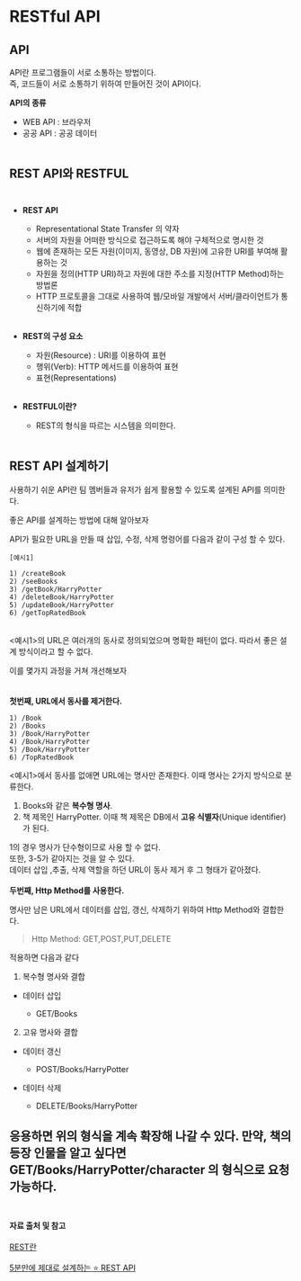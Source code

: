 # RESTful API



## API
API란 프로그램들이 서로 소통하는 방법이다.<br>즉, 코드들이 서로 소통하기 위하여 만들어진 것이 API이다.

**API의 종류**
  - WEB API : 브라우저
  - 공공 API : 공공 데이터
<br><br>
## REST API와 RESTFUL<br><br>
- **REST API**
  - Representational State Transfer 의 약자
  - 서버의 자원을 어떠한 방식으로 접근하도록 해야 구체적으로 명시한 것
  - 웹에 존재하는 모든 자원(이미지, 동영상, DB 자원)에 고유한 URI를 부여해 활용하는 것
  - 자원을 정의(HTTP URI)하고 자원에 대한 주소를 지정(HTTP Method)하는 방법론
  - HTTP 프로토콜을 그대로 사용하여 웹/모바일 개발에서 서버/클라이언트가 통신하기에 적합  <br><br>
  

- **REST의 구성 요소**
  - 자원(Resource) : URI를 이용하여 표현
  - 행위(Verb): HTTP 메서드를 이용하여 표현
  - 표현(Representations)<br><br>
  

- **RESTFUL이란?**
  - REST의 형식을 따르는 시스템을 의미한다.<br><br>

## REST API 설계하기
사용하기 쉬운 API란 팀 멤버들과 유저가 쉽게 활용할 수 있도록 설계된 API를 의미한다.

좋은 API를 설계하는 방법에 대해 알아보자

API가 필요한 URL을 만들 때 삽입, 수정, 삭제 명령어를 다음과 같이 구성 할 수 있다.
```
[예시1]  

1) /createBook  
2) /seeBooks  
3) /getBook/HarryPotter  
4) /deleteBook/HarryPotter  
5) /updateBook/HarryPotter  
6) /getTopRatedBook
```
<br>
<예시1>의 URL은 여러개의 동사로 정의되었으며 명확한 패턴이 없다. 따라서 좋은 설계 방식이라고 할 수 없다.

이를 몇가지 과정을 거쳐 개선해보자  
<br><br>
**첫번째, URL에서 동사를 제거한다.**

```
1) /Book
2) /Books  
3) /Book/HarryPotter  
4) /Book/HarryPotter  
5) /Book/HarryPotter  
6) /TopRatedBook  
```
<예시1>에서 동사를 없애면 URL에는 명사만 존재한다.
이때 명사는 2가지 방식으로 분류한다.

1) Books와 같은 **복수형 명사**.
2) 책 제목인 HarryPotter. 이때 책 제목은 DB에서 **고유 식별자**(Unique identifier)가 된다.

1의 경우 명사가 단수형이므로 사용 할 수 없다.<br> 또한, 3-5가 같아지는 것을 알 수 있다. <br>데이터 삽입 ,추출, 삭제 역할을 하던 URL이 동사 제거 후
그 형태가 같아졌다.
<br><br>
**두번째, Http Method를 사용한다.**   

명사만 남은 URL에서 데이터를 삽입, 갱신, 삭제하기 위하여 Http Method와 결합한다.  

> Http Method: GET,POST,PUT,DELETE

적용하면 다음과 같다  
 
1) 복수형 명사와 결합
- 데이터 삽입  

    - GET/Books

2) 고유 명사와 결합

- 데이터 갱신
  - POST/Books/HarryPotter

- 데이터 삭제
  - DELETE/Books/HarryPotter

응용하면 위의 형식을 계속 확장해 나갈 수 있다. 만약, 책의 등장 인물을 알고 싶다면 **GET/Books/HarryPotter/character** 의 형식으로 요청 가능하다.
<br><br>
---
#### 자료 출처 및 참고<br>
[REST란](https://hckcksrl.medium.com/rest%EB%9E%80-c602c3324196)<br><br>
[5분만에 제대로 설계하는 ⭐️ REST API](https://www.youtube.com/watch?v=4DxHX95Lq2U)<br><br>

